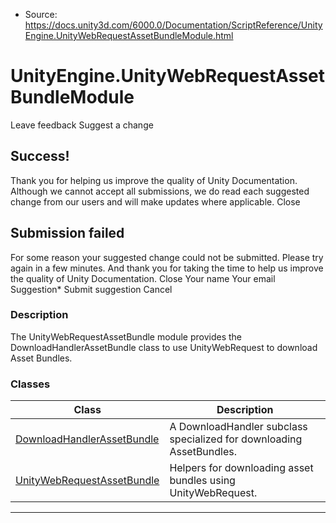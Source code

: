 * Source: https://docs.unity3d.com/6000.0/Documentation/ScriptReference/UnityEngine.UnityWebRequestAssetBundleModule.html

# UnityEngine.UnityWebRequestAssetBundleModule
Leave feedback
Suggest a change
## Success!
Thank you for helping us improve the quality of Unity Documentation. Although we cannot accept all submissions, we do read each suggested change from our users and will make updates where applicable.
Close
## Submission failed
For some reason your suggested change could not be submitted. Please <a>try again</a> in a few minutes. And thank you for taking the time to help us improve the quality of Unity Documentation.
Close
Your name Your email Suggestion* Submit suggestion
Cancel
### Description
The UnityWebRequestAssetBundle module provides the DownloadHandlerAssetBundle class to use UnityWebRequest to download Asset Bundles.
### Classes
Class | Description  
---|---  
[DownloadHandlerAssetBundle](https://docs.unity3d.com/6000.0/Documentation/ScriptReference/Networking.DownloadHandlerAssetBundle.html) | A DownloadHandler subclass specialized for downloading AssetBundles.  
[UnityWebRequestAssetBundle](https://docs.unity3d.com/6000.0/Documentation/ScriptReference/Networking.UnityWebRequestAssetBundle.html) | Helpers for downloading asset bundles using UnityWebRequest.  
* * *

